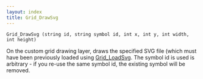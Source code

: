 ```yaml
---
layout: index
title: Grid_DrawSvg
---
```


    Grid_DrawSvg (string id, string symbol id, int x, int y, int width, int height)

On the custom grid drawing layer, draws the specified SVG file (which must have been previously loaded using [Grid\_LoadSvg](grid_loadsvg.html). The symbol id is used is arbitrary - if you re-use the same symbol id, the existing symbol will be removed.
